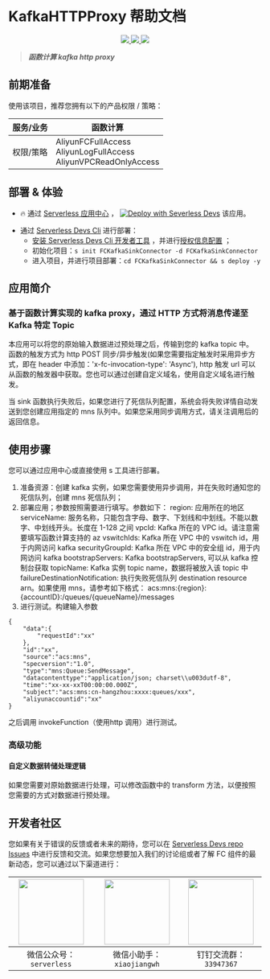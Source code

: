 # KafkaHTTPProxy 帮助文档

<p align="center" class="flex justify-center">
    <a href="https://www.serverless-devs.com" class="ml-1">
    <img src="http://editor.devsapp.cn/icon?package=FCMysqlSinkConnector&type=packageType">
  </a>
  <a href="http://www.devsapp.cn/details.html?name=FCMysqlSinkConnector" class="ml-1">
    <img src="http://editor.devsapp.cn/icon?package=FCMysqlSinkConnector&type=packageVersion">
  </a>
  <a href="http://www.devsapp.cn/details.html?name=FCMysqlSinkConnector" class="ml-1">
    <img src="http://editor.devsapp.cn/icon?package=FCMysqlSinkConnector&type=packageDownload">
  </a>
</p>

<description>

> ***函数计算 kafka http proxy***

</description>

## 前期准备
使用该项目，推荐您拥有以下的产品权限 / 策略：

| 服务/业务 | 函数计算 |     
| --- |  --- |   
| 权限/策略 | AliyunFCFullAccess</br>AliyunLogFullAccess</br>AliyunVPCReadOnlyAccess |     


<codepre id="codepre">



</codepre>

<deploy>

## 部署 & 体验

<appcenter>

- :fire: 通过 [Serverless 应用中心](https://fcnext.console.aliyun.com/applications/create?template=FCKafkaSinkConnector) ，
[![Deploy with Severless Devs](https://img.alicdn.com/imgextra/i1/O1CN01w5RFbX1v45s8TIXPz_!!6000000006118-55-tps-95-28.svg)](https://fcnext.console.aliyun.com/applications/create?template=FCMysqlSinkConnector)  该应用。 

</appcenter>

- 通过 [Serverless Devs Cli](https://www.serverless-devs.com/serverless-devs/install) 进行部署：
    - [安装 Serverless Devs Cli 开发者工具](https://www.serverless-devs.com/serverless-devs/install) ，并进行[授权信息配置](https://www.serverless-devs.com/fc/config) ；
    - 初始化项目：`s init FCKafkaSinkConnector -d FCKafkaSinkConnector`   
    - 进入项目，并进行项目部署：`cd FCKafkaSinkConnector && s deploy -y`

</deploy>

<appdetail id="flushContent">

## 应用简介
### 基于函数计算实现的 kafka proxy，通过 HTTP 方式将消息传递至 Kafka 特定 Topic

本应用可以将您的原始输入数据进过预处理之后，传输到您的 kafka topic 中。 函数的触发方式为 http POST 同步/异步触发(如果您需要指定触发时采用异步方式，即在 header 中添加：'x-fc-invocation-type': 'Async'),
  http 触发 url 可以从函数的触发器中获取。您也可以通过创建自定义域名，使用自定义域名进行触发。

当 sink 函数执行失败后，如果您进行了死信队列配置，系统会将失败详情自动发送到您创建应用指定的 mns 队列中。如果您采用同步调用方式，请关注调用后的返回信息。

## 使用步骤
您可以通过应用中心或直接使用 s 工具进行部署。
1. 准备资源：创建 kafka 实例，如果您需要使用异步调用，并在失败时通知您的死信队列，创建 mns 死信队列；
2. 部署应用；参数按照需要进行填写。参数如下：
    region: 应用所在的地区
    serviceName: 服务名称，只能包含字母、数字、下划线和中划线。不能以数字、中划线开头。长度在 1-128 之间
    vpcId: Kafka 所在的 VPC id。请注意需要填写函数计算支持的 az
    vswitchIds: Kafka 所在 VPC 中的 vswitch id，用于内网访问 kafka
    securityGroupId: Kafka 所在 VPC 中的安全组 id，用于内网访问 kafka
    bootstrapServers: Kafka bootstrapServers, 可以从 kafka 控制台获取
    topicName: Kafka 实例 topic name，数据将被放入该 topic 中
    failureDestinationNotification: 执行失败死信队列 destination resource arn。如果使用 mns，请参考如下格式： acs:mns:{region}:{accountID}:/queues/{queueName}/messages
3. 进行测试。构建输入参数
```
{
    "data":{
        "requestId":"xx"
    },
    "id":"xx",
    "source":"acs:mns",
    "specversion":"1.0",
    "type":"mns:Queue:SendMessage",
    "datacontenttype":"application/json; charset\\u003dutf-8",
    "time":"xx-xx-xxT00:00:00.000Z",
    "subject":"acs:mns:cn-hangzhou:xxxx:queues/xxx",
    "aliyunaccountid":"xx"
}
```
之后调用 invokeFunction（使用http 调用）进行测试。


### 高级功能
#### 自定义数据转储处理逻辑
如果您需要对原始数据进行处理，可以修改函数中的 transform 方法，以便按照您需要的方式对数据进行预处理。

</appdetail>

<devgroup>

## 开发者社区

您如果有关于错误的反馈或者未来的期待，您可以在 [Serverless Devs repo Issues](https://github.com/serverless-devs/serverless-devs/issues) 中进行反馈和交流。如果您想要加入我们的讨论组或者了解 FC 组件的最新动态，您可以通过以下渠道进行：

<p align="center">

| <img src="https://serverless-article-picture.oss-cn-hangzhou.aliyuncs.com/1635407298906_20211028074819117230.png" width="130px" > | <img src="https://serverless-article-picture.oss-cn-hangzhou.aliyuncs.com/1635407044136_20211028074404326599.png" width="130px" > | <img src="https://serverless-article-picture.oss-cn-hangzhou.aliyuncs.com/1635407252200_20211028074732517533.png" width="130px" > |
|--- | --- | --- |
| <center>微信公众号：`serverless`</center> | <center>微信小助手：`xiaojiangwh`</center> | <center>钉钉交流群：`33947367`</center> | 

</p>

</devgroup>
